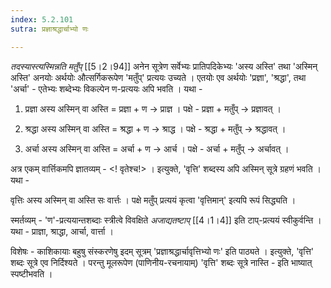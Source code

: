 ```yaml
---
index: 5.2.101
sutra: प्रज्ञाश्रद्धार्चाभ्यो णः

---
```

_तदस्यास्त्यस्मिन्नति मतुँप्_ [[5।2।94]] अनेन सूत्रेण सर्वेभ्यः प्रातिपदिकेभ्यः 'अस्य अस्ति' तथा 'अस्मिन् अस्ति' अनयोः अर्थयोः औत्सर्गिकरूपेण 'मतुँप्' प्रत्ययः उच्यते । एतयोः एव अर्थयोः 'प्रज्ञा', 'श्रद्धा', तथा 'अर्चा' - एतेभ्यः शब्देभ्यः विकल्पेन  ण-प्रत्ययः अपि भवति । यथा -



1. प्रज्ञा अस्य अस्मिन् वा अस्ति = प्रज्ञा + ण → प्राज्ञ । पक्षे - प्रज्ञा + मतुँप् → प्रज्ञावत्   ।

2. श्रद्धा अस्य अस्मिन् वा अस्ति = श्रद्धा + ण → श्राद्ध । पक्षे - श्रद्धा + मतुँप् → श्रद्धावत् । 

3. अर्चा अस्य अस्मिन् वा अस्ति = अर्चा + ण → आर्च । पक्षे - अर्चा + मतुँप् → अर्चावत्  ।



अत्र एकम् वार्त्तिकमपि ज्ञातव्यम् - <! वृतेश्च!> । इत्युक्ते, 'वृत्ति'  शब्दस्य अपि अस्मिन् सूत्रे ग्रहणं भवति । यथा -

वृत्तिः अस्य अस्मिन् वा अस्ति सः वार्त्तः । पक्षे मतुँप् प्रत्ययं कृत्वा 'वृत्तिमान्' इत्यपि रूपं सिद्ध्यति  ।



स्मर्तव्यम् - 'ण'-प्रत्ययान्तशब्दाः स्त्रीत्वे विवक्षिते _अजाद्यतष्टाप्_ [[4।1।4]] इति टाप्-प्रत्ययं स्वीकुर्वन्ति । यथा - प्राज्ञा, श्राद्धा, आर्चा, वार्त्ता । 

                                

विशेषः - काशिकायाः बहुषु संस्करणेषु इदम् सूत्रम् 'प्रज्ञाश्रद्धार्चावृत्तिभ्यो णः' इति पाठ्यते । इत्युक्ते, 'वृत्ति' शब्दः सूत्रे एव निर्दिश्यते । परन्तु मूलरूपेण (पाणिनीय-रचनायाम्) 'वृत्ति' शब्दः सूत्रे नास्ति - इति भाष्यात् स्पष्टीभवति । 

                               

                            

             